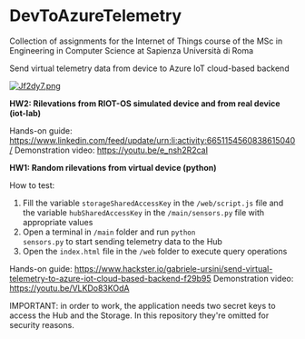 # DevToAzureTelemetry
Collection of assignments for the Internet of Things course of the MSc in Engineering in Computer Science at Sapienza Università di Roma

Send virtual telemetry data from device to Azure IoT cloud-based backend

[![Jf2dy7.png](https://iili.io/Jf2dy7.png)](https://freeimage.host/i/schema.Jf2dy7)

**HW2: Rilevations from RIOT-OS simulated device and from real device (iot-lab)**

Hands-on guide: https://www.linkedin.com/feed/update/urn:li:activity:6651154560838615040/
Demonstration video: https://youtu.be/e_nsh2R2caI

**HW1: Random rilevations from virtual device (python)**

How to test:

1) Fill the variable <code>storageSharedAccessKey</code> in the <code>/web/script.js</code> file and the variable <code>hubSharedAccessKey</code> in the <code>/main/sensors.py</code> file with appropriate values
2) Open a terminal in <code>/main</code> folder and run <code>python sensors.py</code> to start sending telemetry data to the Hub
3) Open the <code>index.html</code> file in the <code>/web</code> folder to execute query operations

Hands-on guide: https://www.hackster.io/gabriele-ursini/send-virtual-telemetry-to-azure-iot-cloud-based-backend-f29b95
Demonstration video: https://youtu.be/VLKDo83KOdA

IMPORTANT: in order to work, the application needs two secret keys to access the Hub and the Storage. In this repository they're omitted for security reasons. 
